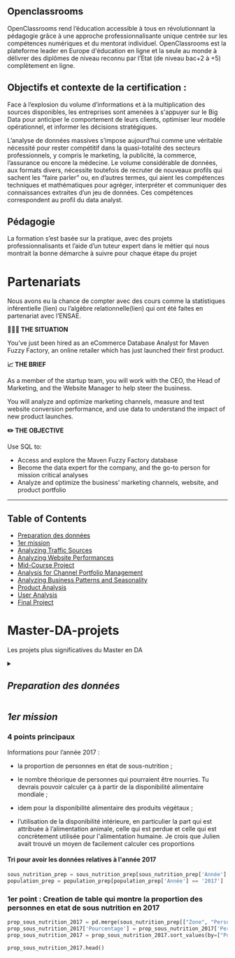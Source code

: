 

## Openclassrooms

OpenClassrooms rend l’éducation accessible à tous en révolutionnant la pédagogie grâce à une approche professionnalisante unique centrée sur les compétences numériques et du mentorat individuel. OpenClassrooms est la plateforme leader en Europe d'éducation en ligne et la seule au monde à délivrer des diplômes de niveau reconnu par l’Etat (de niveau bac+2 à +5) complètement en ligne. 

## Objectifs et contexte de la certification :

Face à l’explosion du volume d’informations et à la multiplication des sources disponibles, les entreprises sont amenées à s'appuyer sur le Big Data pour anticiper le comportement de leurs clients, optimiser leur modèle opérationnel, et informer les décisions stratégiques. 

L’analyse de données massives s’impose aujourd’hui comme une véritable nécessité pour rester compétitif dans la quasi-totalité des secteurs professionnels, y compris le marketing, la publicité, la commerce, l’assurance ou encore la médecine. Le volume considérable de données, aux formats divers, nécessite toutefois de recruter de nouveaux profils qui sachent les “faire parler” ou, en d’autres termes, qui aient les compétences techniques et mathématiques pour agréger, interpréter et communiquer des connaissances extraites d’un jeu de données. Ces compétences correspondent au profil du data analyst.  

## Pédagogie

La formation s’est basée sur la pratique, avec des projets professionnalisants et l’aide d’un tuteur expert dans le métier qui nous montrait la bonne démarche à suivre pour chaque étape du projet

# Partenariats

Nous avons eu la chance de compter avec des cours comme la statistiques inférentielle (lien) ou l’algèbre relationnelle(lien) qui ont été faites en partenariat avec l’ENSAE.

**👩🏻‍💼 THE SITUATION** 

You’ve just been hired as an eCommerce Database Analyst for Maven Fuzzy Factory, an online retailer which has just launched their first product.

**📈 THE BRIEF**

As a member of the startup team, you will work with the CEO, the Head of Marketing, and the Website Manager to help steer the business. 

You will analyze and optimize marketing channels, measure and test website conversion performance, and use data to understand the impact of new product launches.

**✏️ THE OBJECTIVE**

Use SQL to:
- Access and explore the Maven Fuzzy Factory database
- Become the data expert for the company, and the go-to person for mission critical analyses
- Analyze and optimize the business’ marketing channels, website, and product portfolio

</details> 
	
***

## Table of Contents

- [Preparation des données](#preparation-des-données)
- [1er mission](#1er-mission)
- [Analyzing Traffic Sources](#analyzing-traffic-sources)
- [Analyzing Website Performances](#analyzing-website-performances)
- [Mid-Course Project](#mid-course-project)
- [Analysis for Channel Portfolio Management](#analysis-for-channel-portfolio-management)
- [Analyzing Business Patterns and Seasonality](#analyzing-business-patterns-and-seasonality)
- [Product Analysis](#product-analysis)
- [User Analysis](#user-analysis)
- [Final Project](#final-project)


# Master-DA-projets
Les projets plus significatives du Master en DA

<details>
<summary>
  
## *Preparation des données*

</summary>

***
  
### Importation des librairies 


```python
import numpy as np
import pandas as pd
import seaborn as sns
```
## Analyzing Traffic Sources


### Importation des fichiers csv



```python
aide_alimentaire = pd.read_csv("C:/Users/ocon_/Sync/1_Data_analyst/P4_ocon_jorge/Données/aide_alimentaire.csv")
dispo_alimentaire = pd.read_csv("C:/Users/ocon_/Sync/1_Data_analyst/P4_ocon_jorge/Données/dispo_alimentaire.csv")
population = pd.read_csv("C:/Users/ocon_/Sync/1_Data_analyst/P4_ocon_jorge/Données//population.csv")
sous_nutrition = pd.read_csv("C:/Users/ocon_/Sync/1_Data_analyst/P4_ocon_jorge/Données/sous_nutrition.csv")
```

### Copy des donées 
Pour n'est pas alteré les données d'origine


```python
aide_alimentaire_prep = aide_alimentaire.copy()
dispo_alimentaire_prep = dispo_alimentaire.copy()
population_prep = population.copy() 
sous_nutrition_prep = sous_nutrition.copy()
```

### Correction des data types
D'un autre cote, le data type pour certains quantité n'etais pas correcte, par example la colonne qui exprime la quantite des personnes en sous nutrition etais classé comme etant du texte alors que il s'agissait d'une quantité.



```python
sous_nutrition_prep["Valeur"] = pd.to_numeric(sous_nutrition_prep["Valeur"], errors='coerce')
population_prep["Année"] = population_prep["Année"].astype(str)
aide_alimentaire_prep["Année"] = aide_alimentaire_prep["Année"].astype(str)
```

### Homogeanisation des unitées 
Les unitées n'etaient pas egaux pour le meme type de donnée, il y a une population exprimé en millions et une autre exprimée en milles, une quantité de norriture exprimé en tonnes et une autre exprimé en milliers des tonnes. 


```python
dispo_alimentaire_prep = dispo_alimentaire_prep * [1, 1, 1, 1000, 1000, 1, 1, 1, 1, 1000, 1000, 1000, 1000, 1000, 1000, 1000, 1000, 1000]
sous_nutrition_prep["Valeur"] *= 1000
```

L'homogenisation des unitées inclus le changement de noms des colonnes pour les rendre plus clairs.


```python
sous_nutrition_prep.rename(columns={"Valeur": "Personnes en sous nutrition en milles"}, inplace=True)
population_prep.rename(columns={"Valeur": "Population en milles"}, inplace=True)
aide_alimentaire_prep.rename(columns={"Valeur": "Tonnes"}, inplace=True)
``` 
</details>
  
## *1er mission*



### 4 points principaux

Informations pour l’année 2017 :

- la proportion de personnes en état de sous-nutrition ;

- le nombre théorique de personnes qui pourraient être nourries. Tu devrais pouvoir calculer ça à partir de la disponibilité alimentaire mondiale ;

- idem pour la disponibilité alimentaire des produits végétaux ;

- l’utilisation de la disponibilité intérieure, en particulier la part qui est attribuée à l’alimentation animale, celle qui est perdue et celle qui est concrètement utilisée pour l'alimentation humaine. Je crois que Julien avait trouvé un moyen de facilement calculer ces proportions



#### Tri pour avoir les données relatives à l'année 2017


```python
sous_nutrition_prep = sous_nutrition_prep[sous_nutrition_prep['Année'] == '2016-2018'] 
population_prep = population_prep[population_prep['Année'] == '2017']
```

### 1er point : Creation de table qui montre la proportion des personnes en etat de sous nutrition en 2017


```python
prop_sous_nutrition_2017 = pd.merge(sous_nutrition_prep[["Zone", "Personnes en sous nutrition en milles"]], population_prep[["Zone","Population en milles"]],on="Zone")
prop_sous_nutrition_2017['Pourcentage'] = prop_sous_nutrition_2017['Personnes en sous nutrition en milles']/prop_sous_nutrition_2017['Population en milles']*100
prop_sous_nutrition_2017 = prop_sous_nutrition_2017.sort_values(by=["Pourcentage"], inplace=False, ascending=False).round(2)
```


```python
prop_sous_nutrition_2017.head()
```
